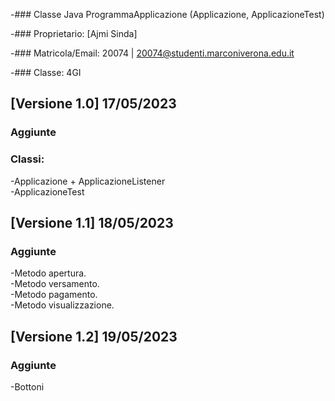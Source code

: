 -### Classe Java ProgrammaApplicazione (Applicazione, ApplicazioneTest)

-### Proprietario:
  [Ajmi Sinda]

-### Matricola/Email:
  20074 | 20074@studenti.marconiverona.edu.it

-### Classe:
  4GI

## [Versione 1.0] 17/05/2023

### Aggiunte

### Classi:
-Applicazione + ApplicazioneListener <br>
-ApplicazioneTest

## [Versione 1.1] 18/05/2023
### Aggiunte

-Metodo apertura. <br>
-Metodo versamento. <br>
-Metodo pagamento. <br>
-Metodo visualizzazione.

## [Versione 1.2] 19/05/2023
### Aggiunte
-Bottoni

